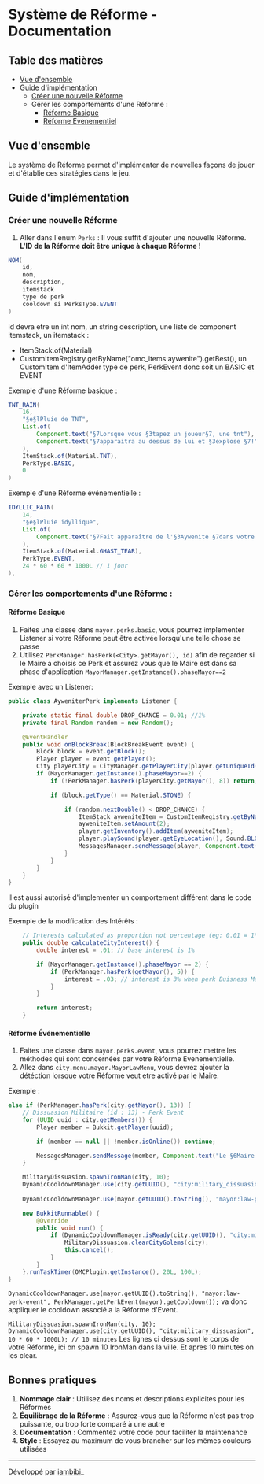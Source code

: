 # Système de Réforme - Documentation

## Table des matières
- [Vue d'ensemble](#vue-densemble)
- [Guide d'implémentation](#guide-dimplémentation)
    - [Créer une nouvelle Réforme](#créer-une-nouvelle-réforme)
    - Gérer les comportements d'une Réforme :
      - [Réforme Basique](#réforme-basique)
      - [Réforme Evenementiel](#réforme-événementielle)

## Vue d'ensemble

Le système de Réforme permet d'implémenter de nouvelles façons de jouer et d'établie ces stratégies dans le jeu.

## Guide d'implémentation

### Créer une nouvelle Réforme

1. Aller dans l'enum `Perks` :
Il vous suffit d'ajouter une nouvelle Réforme.
**L'ID de la Réforme doit être unique à chaque Réforme !**

```java
NOM(
    id,
    nom,
    description,
    itemstack
    type de perk
    cooldown si PerksType.EVENT
)
```
id devra etre un int
nom, un string
description, une liste de component
itemstack, un itemstack :
- ItemStack.of(Material)
- CustomItemRegistry.getByName("omc_items:aywenite").getBest(), un CustomItem d'ItemAdder
type de perk, PerkEvent donc soit un BASIC et EVENT

Exemple d'une Réforme basique : 
```java
TNT_RAIN(
    16,
    "§e§lPluie de TNT",
    List.of(
        Component.text("§7Lorsque vous §3tapez un joueur§7, une tnt"),
        Component.text("§7apparaitra au dessus de lui et §3explose §7!"),
    ),
    ItemStack.of(Material.TNT),
    PerkType.BASIC,
    0
)
```

Exemple d'une Réforme événementielle :
```java
IDYLLIC_RAIN(
    14,
    "§e§lPluie idyllique",
    List.of(
        Component.text("§7Fait apparaître de l'§3Aywenite §7dans votre ville pendant§3 1 §7min. §8(Cooldown : 1j)")
    ),
    ItemStack.of(Material.GHAST_TEAR),
    PerkType.EVENT,
    24 * 60 * 60 * 1000L // 1 jour
),
```
### Gérer les comportements d'une Réforme :
#### Réforme Basique
1. Faites une classe dans `mayor.perks.basic`, vous pourrez implementer Listener si votre Réforme peut être activée lorsqu'une telle chose se passe
2. Utilisez `PerkManager.hasPerk(<City>.getMayor(), id)` afin de regarder si le Maire a choisis ce Perk et assurez vous que le Maire est dans sa phase d'application `MayorManager.getInstance().phaseMayor==2`

Exemple avec un Listener:
```java
public class AyweniterPerk implements Listener {

    private static final double DROP_CHANCE = 0.01; //1%
    private final Random random = new Random();

    @EventHandler
    public void onBlockBreak(BlockBreakEvent event) {
        Block block = event.getBlock();
        Player player = event.getPlayer();
        City playerCity = CityManager.getPlayerCity(player.getUniqueId());
        if (MayorManager.getInstance().phaseMayor==2) {
            if (!PerkManager.hasPerk(playerCity.getMayor(), 8)) return;

            if (block.getType() == Material.STONE) {

                if (random.nextDouble() < DROP_CHANCE) {
                    ItemStack ayweniteItem = CustomItemRegistry.getByName("omc_items:aywenite").getBest();
                    ayweniteItem.setAmount(2);
                    player.getInventory().addItem(ayweniteItem);
                    player.playSound(player.getEyeLocation(), Sound.BLOCK_AMETHYST_BLOCK_RESONATE, 10.0F, 0.6F);
                    MessagesManager.sendMessage(player, Component.text("§8§o*la bénédiction!*"), Prefix.MAYOR, MessageType.INFO, false);
                }
            }
        }
    }
}
```

Il est aussi autorisé d'implementer un comportement différent dans le code du plugin

Exemple de la modfication des Intérêts : 
```java
    // Interests calculated as proportion not percentage (eg: 0.01 = 1%)
    public double calculateCityInterest() {
        double interest = .01; // base interest is 1%

        if (MayorManager.getInstance().phaseMayor == 2) {
            if (PerkManager.hasPerk(getMayor(), 5)) {
                interest = .03; // interest is 3% when perk Buisness Man actived
            }
        }

        return interest;
    }
```

#### Réforme Événementielle
1. Faites une classe dans `mayor.perks.event`, vous pourrez mettre les méthodes qui sont concernées par votre Réforme Evenementielle.
2. Allez dans `city.menu.mayor.MayorLawMenu`, vous devrez ajouter la détéction lorsque votre Réforme veut etre activé par le Maire.

Exemple : 
```java
else if (PerkManager.hasPerk(city.getMayor(), 13)) {
    // Dissuasion Militaire (id : 13) - Perk Event
    for (UUID uuid : city.getMembers()) {
        Player member = Bukkit.getPlayer(uuid);

        if (member == null || !member.isOnline()) continue;

        MessagesManager.sendMessage(member, Component.text("Le §6Maire §fa déclenché la §eDissuasion Militaire §f!"), Prefix.MAYOR, MessageType.INFO, false);
    }

    MilitaryDissuasion.spawnIronMan(city, 10);
    DynamicCooldownManager.use(city.getUUID(), "city:military_dissuasion", 10 * 60 * 1000L); // 10 minutes
    
    DynamicCooldownManager.use(mayor.getUUID().toString(), "mayor:law-perk-event", PerkManager.getPerkEvent(mayor).getCooldown());

    new BukkitRunnable() {
        @Override
        public void run() {
            if (DynamicCooldownManager.isReady(city.getUUID(), "city:military_dissuasion")) {
                MilitaryDissuasion.clearCityGolems(city);
                this.cancel();
            }
        }
    }.runTaskTimer(OMCPlugin.getInstance(), 20L, 100L);
}
```
`DynamicCooldownManager.use(mayor.getUUID().toString(), "mayor:law-perk-event", PerkManager.getPerkEvent(mayor).getCooldown());` va donc appliquer le cooldown associé a la Réforme d'Event.

`MilitaryDissuasion.spawnIronMan(city, 10);`
`DynamicCooldownManager.use(city.getUUID(), "city:military_dissuasion", 10 * 60 * 1000L); // 10 minutes`
Les lignes ci dessus sont le corps de votre Réforme, ici on spawn 10 IronMan dans la ville. Et apres 10 minutes on les clear.

## Bonnes pratiques

1. **Nommage clair** : Utilisez des noms et descriptions explicites pour les Réformes
2. **Équilibrage de la Réforme** : Assurez-vous que la Réforme n'est pas trop puissante, ou trop forte comparé à une autre
3. **Documentation** : Commentez votre code pour faciliter la maintenance
4. **Style** : Essayez au maximum de vous brancher sur les mêmes couleurs utilisées

---

Développé par [iambibi_](https://github.com/iambibi)
